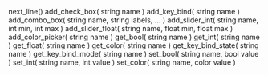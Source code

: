 next_line()
add_check_box( string name )
add_key_bind( string name )
add_combo_box( string name, string labels, ... )
add_slider_int( string name, int min, int max )
add_slider_float( string name, float min, float max )
add_color_picker( string name )
get_bool( string name )
get_int( string name )
get_float( string name )
get_color( string name )
get_key_bind_state( string name )
get_key_bind_mode( string name )
set_bool( string name, bool value )
set_int( string name, int value )
set_color( string name, color value )
